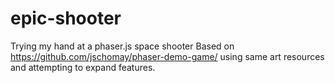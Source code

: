 # epic-shooter
Trying my hand at a phaser.js space shooter
Based on https://github.com/jschomay/phaser-demo-game/
using same art resources and attempting to expand features.
